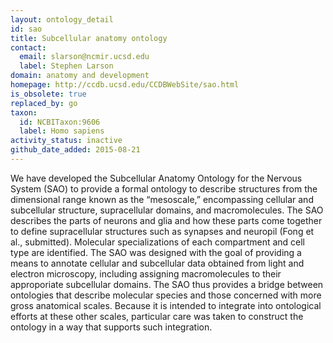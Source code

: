 ```yaml
---
layout: ontology_detail
id: sao
title: Subcellular anatomy ontology
contact:
  email: slarson@ncmir.ucsd.edu
  label: Stephen Larson
domain: anatomy and development
homepage: http://ccdb.ucsd.edu/CCDBWebSite/sao.html
is_obsolete: true
replaced_by: go
taxon:
  id: NCBITaxon:9606
  label: Homo sapiens
activity_status: inactive
github_date_added: 2015-08-21
---
```


We have developed the Subcellular Anatomy Ontology for the Nervous System (SAO) to provide a formal ontology to describe structures from the dimensional range known as the “mesoscale,” encompassing cellular and subcellular structure, supracellular domains, and macromolecules. The SAO describes the parts of neurons and glia and how these parts come together to define supracellular structures such as synapses and neuropil (Fong et al., submitted).  Molecular specializations of each compartment and cell type are identified. The SAO was designed with the goal of providing a means to annotate cellular and subcellular data obtained from light and electron microscopy, including assigning macromolecules to their approporiate subcellular domains.  The SAO thus provides a bridge between ontologies that describe molecular species and those concerned with more gross anatomical scales.  Because it is intended to integrate into ontological efforts at these other scales, particular care was taken to construct the ontology in a way that supports such integration.
